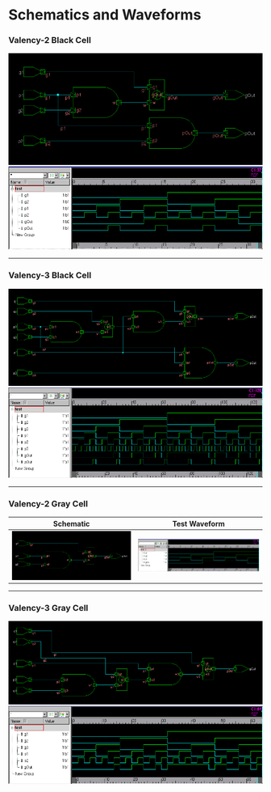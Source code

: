 # Schematics and Waveforms 

### Valency-2 Black Cell

![Valency-2 Black Cell Schematic](schematics/v2_blackC_screenshot.png)
![Valency-2 Black Cell Test Waveform](waves/v2_blackC_wave_screenshot.png)

***
### Valency-3 Black Cell

![Valency-3 Black Cell Schematic](schematics/v3_blackC_screenshot.png)
![Valency-3 Black Cell Test Waveform](waves/v3_blackC_wave_screenshot.png)

***
### Valency-2 Gray Cell

Schematic                                                            | Test Waveform
:-------------------------------------------------------------------:|:------------------------------------------------------------------------:
![Valency-2 Gray Cell Schematic](schematics/v2_grayC_screenshot.png) | ![Valency-2 Gray Cell Test Waveform](waves/v2_grayC_wave_screenshot.png)

***
### Valency-3 Gray Cell

![Valency-3 Gray Cell Schematic](schematics/v3_grayC_screenshot.png) ![Valency-3 Gray Cell Test Waveform](waves/v3_grayC_wave_screenshot.png)